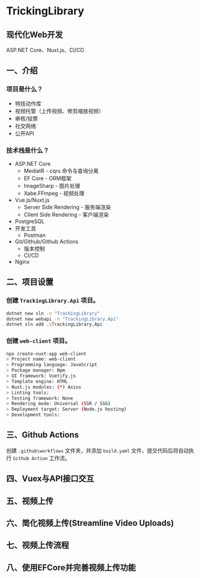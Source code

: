 ﻿# TrickingLibrary

现代化Web开发
---
ASP.NET Core、Nuxt.js、CI/CD

## 一、介绍

### 项目是什么？

- 特技动作库
- 视频托管（上传视频、修剪缩放视频）
- 审核/投票
- 社交网络
- 公开API

### 技术栈是什么？

- ASP.NET Core
  - MediatR - cqrs 命令与查询分离
  - EF Core - ORM框架
  - ImageSharp - 图片处理
  - Xabe.FFmpeg - 视频处理
- Vue.js/Nuxt.js
  - Server Side Rendering - 服务端渲染
  - Client Side Rendering - 客户端渲染
- PostgreSQL
- 开发工具
  - Postman
- Git/Github/Github Actions
  - 版本控制
  - CI/CD
- Nginx

## 二、项目设置

### 创建 `TrackingLibrary.Api` 项目。

```bash
dotnet new sln -n "TrackingLibrary"
dotnet new webapi -n "TrackingLibrary.Api"
dotnet sln add .\TrackingLibrary.Api
```

### 创建 `web-client` 项目。

```bash
npx create-nuxt-app web-client
> Project name: web-client
> Programming language: JavaScript
> Package manager: Npm
> UI framework: Vuetify.js
> Template engine: HTML
> Nuxt.js modules: (*) Axios
> Linting tools: 
> Testing framework: None
> Rendering mode: Universal (SSR / SSG)
> Deployment target: Server (Node.js hosting)
> Development tools:
```

## 三、Github Actions

创建 `.github\workflows` 文件夹，并添加 `build.yaml` 文件，提交代码后将自动执行 `Github Action` 工作流。

## 四、Vuex与API接口交互

## 五、视频上传

## 六、简化视频上传(Streamline Video Uploads)

## 七、视频上传流程

## 八、使用EFCore并完善视频上传功能
